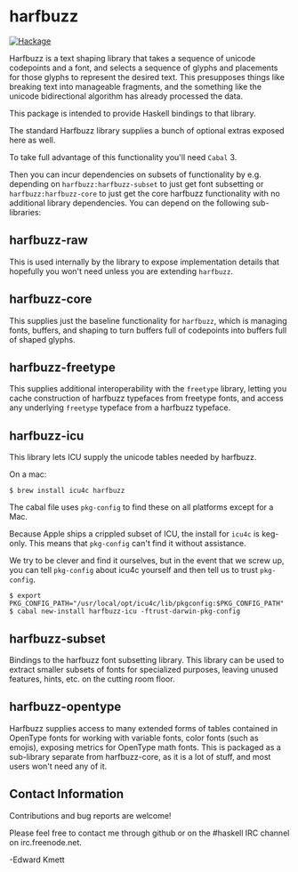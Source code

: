 harfbuzz
========

[![Hackage](https://img.shields.io/hackage/v/harfbuzz.svg)](https://hackage.haskell.org/package/harfbuzz)

Harfbuzz is a text shaping library that takes a sequence of unicode codepoints and a font, and selects
a sequence of glyphs and placements for those glyphs to represent the desired text. This presupposes
things like breaking text into manageable fragments, and the something like the unicode bidirectional
algorithm has already processed the data.

This package is intended to provide Haskell bindings to that library.

The standard Harfbuzz library supplies a bunch of optional extras exposed here as well.

To take full advantage of this functionality you'll need `Cabal` 3.

Then you can incur dependencies on subsets of functionality by e.g. depending on `harfbuzz:harfbuzz-subset` to just get font subsetting or `harfbuzz:harfbuzz-core` to just get the core harfbuzz functionality with no additional library dependencies. You can depend on the following sub-libraries:

harfbuzz-raw
-------------

This is used internally by the library to expose implementation details that hopefully you won't need unless you are extending `harfbuzz`.

harfbuzz-core
-------------

This supplies just the baseline functionality for `harfbuzz`, which is managing fonts, buffers, and shaping to turn buffers full of codepoints into buffers full of shaped glyphs.

harfbuzz-freetype
-------------

This supplies additional interoperability with the `freetype` library, letting you cache construction of harfbuzz typefaces from freetype fonts, and access any underlying `freetype` typeface from a harfbuzz typeface.

harfbuzz-icu
------------

This library lets ICU supply the unicode tables needed by harfbuzz.

On a mac:

```
$ brew install icu4c harfbuzz
```

The cabal file uses `pkg-config` to find these on all platforms except for a Mac.

Because Apple ships a crippled subset of ICU, the install for `icu4c` is keg-only. This means that `pkg-config`
can't find it without assistance.

We try to be clever and find it ourselves, but in the event that we screw up, you can tell `pkg-config` about
icu4c yourself and then tell us to trust `pkg-config`.

```
$ export PKG_CONFIG_PATH="/usr/local/opt/icu4c/lib/pkgconfig:$PKG_CONFIG_PATH"
$ cabal new-install harfbuzz-icu -ftrust-darwin-pkg-config
```

harfbuzz-subset
---------------

Bindings to the harfbuzz font subsetting library. This library can be used to extract smaller
subsets of fonts for specialized purposes, leaving unused features, hints, etc. on the cutting room floor.

harfbuzz-opentype
-----------------

Harfbuzz supplies access to many extended forms of tables contained in OpenType fonts for working with variable
fonts, color fonts (such as emojis), exposing metrics for OpenType math fonts. This is packaged as a sub-library separate
from harfbuzz-core, as it is a lot of stuff, and most users won't need any of it.

Contact Information
-------------------

Contributions and bug reports are welcome!

Please feel free to contact me through github or on the #haskell IRC channel on irc.freenode.net.

-Edward Kmett


